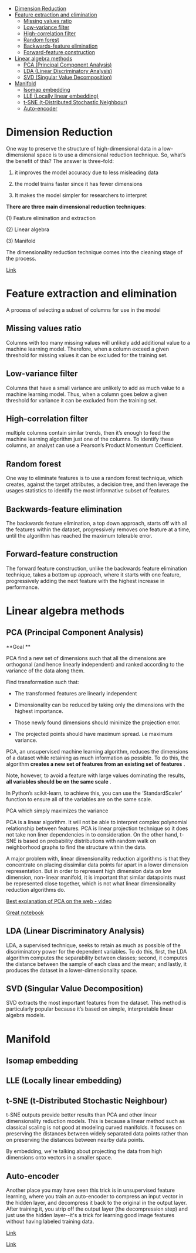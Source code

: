 <!--ts-->
   * [Dimension Reduction](#dimension-reduction)
   * [Feature extraction and elimination](#feature-extraction-and-elimination)
      * [Missing values ratio](#missing-values-ratio)
      * [Low-variance filter](#low-variance-filter)
      * [High-correlation filter](#high-correlation-filter)
      * [Random forest](#random-forest)
      * [Backwards-feature elimination](#backwards-feature-elimination)
      * [Forward-feature construction](#forward-feature-construction)
   * [Linear algebra methods](#linear-algebra-methods)
      * [PCA (Principal Component Analysis)](#pca-principal-component-analysis)
      * [LDA (Linear Discriminatory Analysis)](#lda-linear-discriminatory-analysis)
      * [SVD (Singular Value Decomposition)](#svd-singular-value-decomposition)
   * [Manifold](#manifold)
      * [Isomap embedding](#isomap-embedding)
      * [LLE (Locally linear embedding)](#lle-locally-linear-embedding)
      * [t-SNE (t-Distributed Stochastic Neighbour)](#t-sne-t-distributed-stochastic-neighbour)
      * [Auto-encoder](#auto-encoder)

<!-- Added by: gil_diy, at: Mon 07 Mar 2022 09:28:18 IST -->

<!--te-->


# Dimension Reduction

One way to preserve the structure of high-dimensional data in a low-dimensional space is to use a dimensional reduction technique.
So, what’s the benefit of this? The answer is three-fold:

1. it improves the model accuracy due to less misleading data

2. the model trains faster since it has fewer dimensions

3. It makes the model simpler for researchers to interpret


**There are three main dimensional reduction techniques**:

(1) Feature elimination and extraction

(2) Linear algebra

(3) Manifold

The dimensionality reduction technique comes into the cleaning stage of the process.


[Link](https://towardsdatascience.com/techniques-for-dimensionality-reduction-927a10135356)


# Feature extraction and elimination

A process of selecting a subset of columns for use in the model

## Missing values ratio

Columns with too many missing values will unlikely add additional value to a machine learning model.
Therefore, when a column exceed a given threshold for missing values it can be excluded for the training set.

## Low-variance filter

Columns that have a small variance are unlikely to add as much value to a machine learning model.
Thus, when a column goes below a given threshold for variance it can be excluded from the training set.

## High-correlation filter

multiple columns contain similar trends, then it’s enough to feed the machine learning algorithm just one of the columns.
To identify these columns, an analyst can use a Pearson’s Product Momentum Coefficient.

## Random forest

One way to eliminate features is to use a random forest technique, which creates, against the target attributes,
a decision tree, and then leverage the usages statistics to identify the most informative subset of features.


## Backwards-feature elimination

The backwards feature elimination, a top down approach, starts off with all the features within the dataset,
progressively removes one feature at a time, until the algorithm has reached the maximum tolerable error.


## Forward-feature construction

 The forward feature construction, unlike the backwards feature elimination technique, takes a bottom up approach,
where it starts with one feature, progressively adding the next feature with the highest increase in performance.



# Linear algebra methods

## PCA (Principal Component Analysis)

**Goal **

PCA find a new set of dimensions such that all the dimensions are orthogonal (and hence linearly independent) and ranked according to the variance of the data along them.

Find transformation such that:

* The transformed features are linearly independent

* Dimensionality can be reduced by taking only the dimensions with the highest importance.

* Those newly found dimensions should minimize the projection error.

* The projected points should have maximum spread. i.e maximum variance.


PCA, an unsupervised machine learning algorithm, reduces the dimensions of a dataset while retaining as much information as possible.
To do this, the algorithm **creates a new set of features from an existing set of features** . 

Note, however, to avoid a feature with large values dominating the results, **all variables should be on the same scale** .

In Python’s scikit-learn, to achieve this, you can use the ‘StandardScaler’ function to ensure all of the variables are on the same scale.


PCA which simply maximizes the variance

PCA is a linear algorithm. It will not be able to interpret complex polynomial relationship between features. 
PCA is linear projection technique so it does not take non liner dependencies in to consideration.
On the other hand, t-SNE is based on probability distributions with random walk on neighborhood graphs to find the structure within the data. 

A major problem with, linear dimensionality reduction algorithms is that they concentrate on placing dissimilar data points far apart in a lower dimension representation. But in order to represent high dimension data on low dimension, non-linear manifold, it is important that similar datapoints must be represented close together, which is not what linear dimensionality reduction algorithms do.


[Best explanation of PCA on the web - video](https://youtu.be/TJdH6rPA-TI?list=PLzH6n4zXuckpfMu_4Ff8E7Z1behQks5ba)

[Great notebook](https://colab.research.google.com/drive/11Xe5fdTvA4Fg5nFNJhwaf_pHdw7DeMIt)

## LDA (Linear Discriminatory Analysis)

 LDA, a supervised technique, seeks to retain as much as possible of the discriminatory power for the dependent variables.
 To do this, first, the LDA algorithm computes the separability between classes; 
 second, it computes the distance between the sample of each class and the mean; 
 and lastly, it produces the dataset in a lower-dimensionality space.

## SVD (Singular Value Decomposition)

SVD extracts the most important features from the dataset.
This method is particularly popular because it’s based on simple, interpretable linear algebra models.



# Manifold

## Isomap embedding

## LLE (Locally linear embedding)

## t-SNE (t-Distributed Stochastic Neighbour)

t-SNE outputs provide better results than PCA and other linear dimensionality reduction models. This is because a linear method such as classical scaling is not good at modeling curved manifolds. It focuses on preserving the distances between widely separated data points rather than on preserving the distances between nearby data points.

By embedding, we're talking about projecting the data from high dimensions onto vectors in a smaller space.

## Auto-encoder

Another place you may have seen this trick is in unsupervised feature learning, where you train an auto-encoder to compress an input vector in the hidden layer, and decompress it back to the original in the output layer. After training it, you strip off the output layer (the decompression step) and just use the hidden layer--it's a trick for learning good image features without having labeled training data.


[Link](https://blogs.oracle.com/r/using-svd-for-dimensionality-reduction)

[Link](https://www.youtube.com/watch?v=UyAfmAZU_WI)